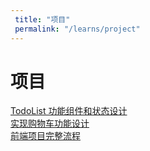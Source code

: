 ```yaml
---
 title: "项目"
 permalink: "/learns/project"
---
```


# 项目

[TodoList 功能组件和状态设计](/archives/27226)    
[实现购物车功能设计](/archives/27231)    
[前端项目完整流程](/archives/27238)    
